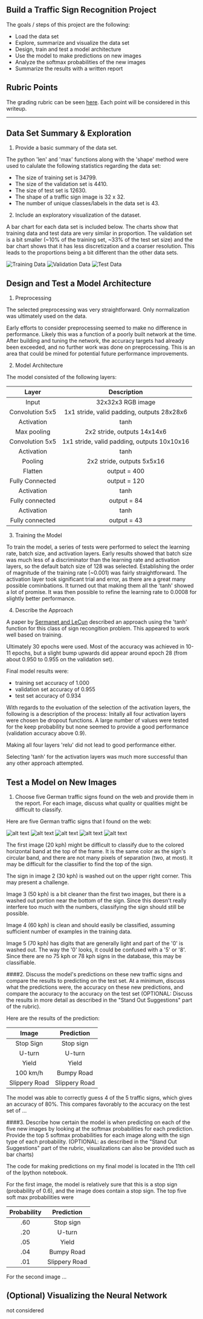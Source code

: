 ## Build a Traffic Sign Recognition Project

The goals / steps of this project are the following:
* Load the data set 
* Explore, summarize and visualize the data set
* Design, train and test a model architecture
* Use the model to make predictions on new images
* Analyze the softmax probabilities of the new images
* Summarize the results with a written report


[//]: # (Image References)

[image1]: ./writeup_images/bar_training_data.png "Training Data Visualizaton"
[image2]: ./writeup_images/bar_validation_data.png "Validation Data Visualizaton"
[image3]: ./writeup_images/bar_test_data.png "Test Data Visualizaton"
[image4]: ./Sign_images/speed20.png "Traffic Sign 1"
[image5]: ./Sign_images/speed30.png "Traffic Sign 2"
[image6]: ./Sign_images/speed50.png "Traffic Sign 3"
[image7]: ./Sign_images/speed60.png "Traffic Sign 4"
[image8]: ./Sign_images/speed70.png "Traffic Sign 5"
[image9]: ./writeup_images/im1_softmax.png "Sign 1 Softmax Probabilities"
[image10]: ./writeup_images/im2_softmax.png "Sign 2 Softmax Probabilities"
[image11]: ./writeup_images/im3_softmax.png "Sign 3 Softmax Probabilities"
[image12]: ./writeup_images/im4_softmax.png "Sign 4 Softmax Probabilities"
[image13]: ./writeup_images/im5_softmax.png "Sign 5 Softmax Probabilities"

## Rubric Points

The grading rubric can be seen [here](https://review.udacity.com/#!/rubrics/481/view). Each point will be considered in this writeup.

---

## Data Set Summary & Exploration

1. Provide a basic summary of the data set.

The python 'len' and 'max' functions along with the 'shape' method were used to calulate the following statistics regarding the data set:

* The size of training set is 34799.
* The size of the validation set is 4410.
* The size of test set is 12630.
* The shape of a traffic sign image is 32 x 32.
* The number of unique classes/labels in the data set is 43.

2. Include an exploratory visualization of the dataset.

A bar chart for each data set is included below. The charts show that training data and test data are very similar in proportion. The validation set is a bit smaller (~10% of the training set, ~33% of the test set size) and the bar chart shows that it has less discretization and a coarser resolution. This leads to the proportions being a bit different than the other data sets. 

![Training Data][image1]
![Validation Data][image2]
![Test Data][image3]

## Design and Test a Model Architecture

1. Preprocessing

The selected preprocessing was very straightforward. Only normalization was ultimately used on the data. 

Early efforts to consider preprocessing seemed to make no difference in performance. Likely this was a function of a poorly built network at the time. After building and tuning the network, the accuracy targets had already been exceeded, and no further work was done on preprocessing. This is an area that could be mined for potential future performance improvements. 

2. Model Architecture

The model consisted of the following layers:

| Layer         		|     Description	        					| 
|:---------------------:|:---------------------------------------------:| 
| Input         		| 32x32x3 RGB image   							| 
| Convolution 5x5     	| 1x1 stride, valid padding, outputs 28x28x6 	|
| Activation			| tanh											|
| Max pooling	      	| 2x2 stride,  outputs 14x14x6 				 	|
| Convolution 5x5	    | 1x1 stride, valid padding, outputs 10x10x16 	|
| Activation			| tanh											|
| Pooling				| 2x2 stride, outputs 5x5x16					|
| Flatten				| output = 400									|
| Fully Connected 		| output = 120									|
| Activation 		 	| tanh											|
| Fully connected		| output = 84									|
| Activation 		 	| tanh											|
| Fully connected		| output = 43 									|


3. Training the Model 

To train the model, a series of tests were performed to select the learning rate, batch size, and activation layers. Early results showed that batch size was much less of a discriminator than the learning rate and activation layers, so the default batch size of 128 was selected. Establishing the order of magnitude of the training rate (~0.001) was fairly straightforward. The activation layer took significant trial and error, as there are a great many possible cominbations. It turned out that making them all the 'tanh' showed a lot of promise. It was then possible to refine the learning rate to 0.0008 for slightly better performance.

4. Describe the Approach  

A paper by [Sermanet and LeCun](http://yann.lecun.com/exdb/publis/pdf/sermanet-ijcnn-11.pdf) described an approach using the 'tanh' function for this class of sign recongition problem. This appeared to work well based on training. 

Ultimately 30 epochs were used. Most of the accuracy was achieved in 10-11 epochs, but a slight bump upwards did appear around epoch 28 (from about 0.950 to 0.955 on the validation set).  

Final model results were:
* training set accuracy of 1.000
* validation set accuracy of 0.955
* test set accuracy of 0.934

With regards to the evoluation of the selection of the activation layers, the following is a description of the process:
Initally all four activation layers were chosen be dropout functions. A large number of values were tested for the keep probability but none seemed to provide a good performance (validation accuracy above 0.9).

Making all four layers 'relu' did not lead to good performance either. 

Selecting 'tanh' for the activation layers was much more successful than any other approach attempted. 
 

## Test a Model on New Images

1. Choose five German traffic signs found on the web and provide them in the report. For each image, discuss what quality or qualities might be difficult to classify.

Here are five German traffic signs that I found on the web:

![alt text][image4] ![alt text][image5] ![alt text][image6] 
![alt text][image7] ![alt text][image8]

The first image (20 kph) might be difficult to classify due to the colored horizontal band at the top of the frame. It is the same color as the sign's circular band, and there are not many pixels of separation (two, at most). It may be difficult for the classifier to find the top of the sign. 

The sign in image 2 (30 kph) is washed out on the upper right corner. This may present a challenge. 

Image 3 (50 kph) is a bit cleaner than the first two images, but there is a washed out portion near the bottom of the sign. Since this doesn't really interfere too much with the numbers, classifying the sign should still be possible. 

Image 4 (60 kph) is clean and should easily be classified, assuming sufficient number of examples in the training data.  

Image 5 (70 kph) has digits that are generally light and part of the '0' is washed out. The way the '0' looks, it could be confused with a '5' or '8'. Since there are no 75 kph or 78 kph signs in the database, this may be classifiable. 


####2. Discuss the model's predictions on these new traffic signs and compare the results to predicting on the test set. At a minimum, discuss what the predictions were, the accuracy on these new predictions, and compare the accuracy to the accuracy on the test set (OPTIONAL: Discuss the results in more detail as described in the "Stand Out Suggestions" part of the rubric).

Here are the results of the prediction:

| Image			        |     Prediction	        					| 
|:---------------------:|:---------------------------------------------:| 
| Stop Sign      		| Stop sign   									| 
| U-turn     			| U-turn 										|
| Yield					| Yield											|
| 100 km/h	      		| Bumpy Road					 				|
| Slippery Road			| Slippery Road      							|


The model was able to correctly guess 4 of the 5 traffic signs, which gives an accuracy of 80%. This compares favorably to the accuracy on the test set of ...

####3. Describe how certain the model is when predicting on each of the five new images by looking at the softmax probabilities for each prediction. Provide the top 5 softmax probabilities for each image along with the sign type of each probability. (OPTIONAL: as described in the "Stand Out Suggestions" part of the rubric, visualizations can also be provided such as bar charts)

The code for making predictions on my final model is located in the 11th cell of the Ipython notebook.

For the first image, the model is relatively sure that this is a stop sign (probability of 0.6), and the image does contain a stop sign. The top five soft max probabilities were

| Probability         	|     Prediction	        					| 
|:---------------------:|:---------------------------------------------:| 
| .60         			| Stop sign   									| 
| .20     				| U-turn 										|
| .05					| Yield											|
| .04	      			| Bumpy Road					 				|
| .01				    | Slippery Road      							|


For the second image ... 

## (Optional) Visualizing the Neural Network
not considered


